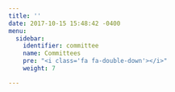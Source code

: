 ```yaml
---
title: ''
date: 2017-10-15 15:48:42 -0400
menu:
  sidebar:
    identifier: committee
    name: Committees
    pre: "<i class='fa fa-double-down'></i>"
    weight: 7

---
```

